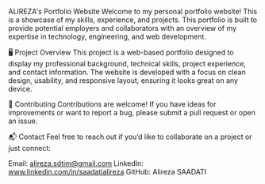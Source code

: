 ALIREZA's Portfolio Website
Welcome to my personal portfolio website! This is a showcase of my skills, experience, and projects. This portfolio is built to provide potential employers and collaborators with an overview of my expertise in technology, engineering, and web development.

🖥️ Project Overview
This project is a web-based portfolio designed to display my professional background, technical skills, project experience, and contact information. The website is developed with a focus on clean design, usability, and responsive layout, ensuring it looks great on any device.


🤝 Contributing
Contributions are welcome! If you have ideas for improvements or want to report a bug, please submit a pull request or open an issue.



📬 Contact
Feel free to reach out if you’d like to collaborate on a project or just connect:

Email: alireza.sdtim@gmail.com
LinkedIn: www.linkedin.com/in/saadatialireza
GitHub: Alireza SAADATI
